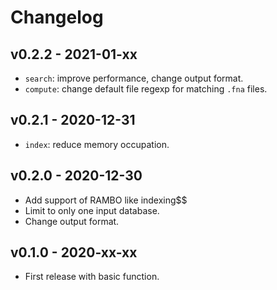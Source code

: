 # Changelog

## v0.2.2 - 2021-01-xx

- `search`: improve performance, change output format.
- `compute`: change default file regexp for matching `.fna` files.

## v0.2.1 - 2020-12-31

- `index`: reduce memory occupation.
  
## v0.2.0 - 2020-12-30

- Add support of RAMBO like indexing$$
- Limit to only one input database.
- Change output format.

## v0.1.0 - 2020-xx-xx

- First release with basic function.
